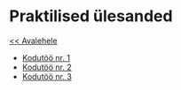 # Praktilised ülesanded  
[<< Avalehele](../README.md)

* [Kodutöö nr. 1](./Nädal1)
* [Kodutöö nr. 2](./Nädal2)
* [Kodutöö nr. 3](./Nädal3)
